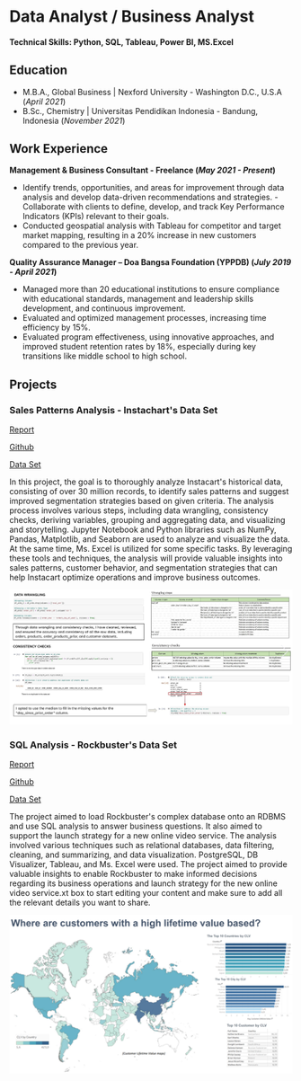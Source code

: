 # Data Analyst / Business Analyst

#### Technical Skills: Python, SQL, Tableau, Power BI, MS.Excel

## Education			       		
- M.B.A., Global Business	| Nexford University - Washington D.C., U.S.A (_April 2021_)	 			        		
- B.Sc., Chemistry | Universitas Pendidikan Indonesia - Bandung, Indonesia (_November 2021_)

## Work Experience
**Management & Business Consultant - Freelance (_May 2021 - Present_)**
- Identify trends, opportunities, and areas for improvement through data analysis and develop data-driven recommendations and strategies. - Collaborate with clients to define, develop, and track Key Performance Indicators (KPIs) relevant to their goals.
- Conducted geospatial analysis with Tableau for competitor and target market mapping, resulting in a 20% increase in new customers compared to the previous year.

**Quality Assurance Manager – Doa Bangsa Foundation (YPPDB)  (_July 2019 - April 2021_)**
- Managed more than 20 educational institutions to ensure compliance with educational standards, management and leadership skills development, and continuous improvement.
- Evaluated and optimized management processes, increasing time efficiency by 15%.
- Evaluated program effectiveness, using innovative approaches, and improved student retention rates by 18%, especially during key transitions like middle school to high school.

## Projects
### Sales Patterns Analysis - Instachart's Data Set
[Report](https://drive.google.com/file/d/1cLThnSeVuSnoIGbK__lg01kJawehMMAE/view?usp=sharing)

[Github](https://github.com/TeguhEP/Instachart-python-code)

[Data Set](https://s3.amazonaws.com/coach-courses-us/public/courses/data-immersion/A4/A4_Data_Assets/customers.zip)

In this project, the goal is to thoroughly analyze Instacart's historical data, consisting of over 30 million records, to identify sales patterns and suggest improved segmentation strategies based on given criteria. The analysis process involves various steps, including data wrangling, consistency checks, deriving variables, grouping and aggregating data, and visualizing and storytelling. Jupyter Notebook and Python libraries such as NumPy, Pandas, Matplotlib, and Seaborn are used to analyze and visualize the data. At the same time, Ms. Excel is utilized for some specific tasks. By leveraging these tools and techniques, the analysis will provide valuable insights into sales patterns, customer behavior, and segmentation strategies that can help Instacart optimize operations and improve business outcomes.

![Data Cleaning](/asset/img/Instachart.jpg)

### SQL Analysis - Rockbuster's Data Set
[Report](https://drive.google.com/drive/folders/1L-GPUlvotDqt9WzVZT1mCb4BWegdbG9b)

[Github](https://github.com/TeguhEP/Rockbuster-Stealth-SQL)

[Data Set](http://www.postgresqltutorial.com/wp-content/uploads/2019/05/dvdrental.zip)

The project aimed to load Rockbuster's complex database onto an RDBMS and use SQL analysis to answer business questions. It also aimed to support the launch strategy for a new online video service. The analysis involved various techniques such as relational databases, data filtering, cleaning, and summarizing, and data visualization. PostgreSQL, DB Visualizer, Tableau, and Ms. Excel were used. The project aimed to provide valuable insights to enable Rockbuster to make informed decisions regarding its business operations and launch strategy for the new online video service.xt box to start editing your content and make sure to add all the relevant details you want to share.

![Data Insight](/asset/img/Rockbuster.png)
